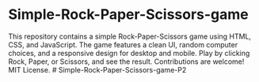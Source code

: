 # Simple-Rock-Paper-Scissors-game
This repository contains a simple Rock-Paper-Scissors game using HTML, CSS, and JavaScript. The game features a clean UI, random computer choices, and a responsive design for desktop and mobile. Play by clicking Rock, Paper, or Scissors, and see the result. Contributions are welcome! MIT License.
#   S i m p l e - R o c k - P a p e r - S c i s s o r s - g a m e - P 2  
 